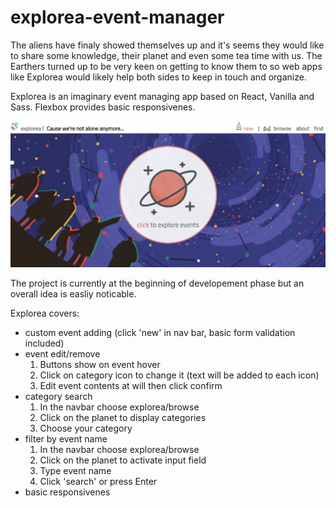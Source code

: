 # explorea-event-manager
The aliens have finaly showed themselves up and it's seems they would like to share some knowledge, their planet and even some tea time with us. The Earthers turned up to be very keen on getting to know them to so web apps like Explorea would likely help both sides to keep in touch and organize.


Explorea is an imaginary event managing app based on React, Vanilla and Sass. Flexbox provides basic responsivenes. 

<img src='screenshot.PNG'>

The project is currently at the beginning of developement phase but an overall idea is easliy noticable. 

Explorea covers:

<ul>
    <li>custom event adding (click 'new' in nav bar, basic form validation included)</li>
    <li>event edit/remove
        <ol>
            <li>Buttons show on event hover</li>
            <li>Click on category icon to change it (text will be added to each icon)</li>
            <li>Edit event contents at will then click confirm</li>
        </ol></li>
    <li>category search 
        <ol>
            <li>In the navbar choose explorea/browse</li>
            <li>Click on the planet to display categories</li>
            <li>Choose your category</li>
        </ol>
    </li>
    <li>filter by event name
        <ol>
            <li>In the navbar choose explorea/browse</li>
            <li>Click on the planet to activate input field</li>
            <li>Type event name</li>
            <li>Click 'search' or press Enter </li>
        </ol>
    </li>
    <li>basic responsivenes</li>
</ul>